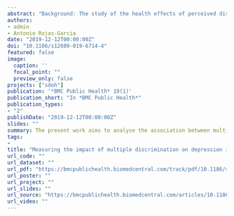 ```yaml
---
abstract: "Background: The study of the health effects of perceived discrimination based on ethnic and social traits has a long-standing and widespread tradition in epidemiological research, but less attention has been paid to the study of multiple discrimination, particularly its effects on mental health. The present work aims to analyse the association between multiple discrimination and depressive symptoms in Europe, and the impact of contextual socioeconomic circumstances on this relationship. Methods In this study, data from the 7th Round of the European Social Survey was used. Given that the outcome variable, CES-D8, is a depression scale from 0 to 24 possible values and the hierarchical organisation of individuals (level-1 units) clustered within countries (level-2 units), a linear multilevel model was carried out. Results Our findings suggest that multiple discrimination increases our risk of suffering depressive disorder, but in addition this work provides an important step forward to explain and understand how the relationship between multiple discrimination and depression might vary depending the socioeconomic context. In particular, we can observe that differences in the prevalence of depressive symptoms along multiple discrimination levels decrease as GDP per capita increases among European countries. Conclusion This study is relevant since provides new evidence on how the association between multiple discrimination and depression operates at the micro and macro-level context, which is fundamental to understand how macro-economic fluctuations of countries may determine depressive disorders through the effect of single and combined forms of discrimination."
authors:
- admin
- Antonio Rojas-Garcia
date: "2019-12-12T00:00:00Z"
doi: "10.1186/s12889-019-6714-4"
featured: false
image:
  caption: ''
  focal_point: ""
  preview_only: false
projects: ["sdoh"]
publication: '*BMC Public Health* 19(1)'
publication_short: "In *BMC Public Health*"
publication_types:
- "2"
publishDate: "2019-12-12T00:00:00Z"
slides: ""
summary: The present work aims to analyse the association between multiple discrimination and depressive symptoms in Europe, and the impact of contextual socioeconomic circumstances on this relationship.
tags:
-
title: "Measuring the impact of multiple discrimination on depression in Europe"
url_code: ""
url_dataset: ""
url_pdf: "https://bmcpublichealth.biomedcentral.com/track/pdf/10.1186/s12889-019-6714-4"
url_poster: ""
url_project: ""
url_slides: ""
url_source: "https://bmcpublichealth.biomedcentral.com/articles/10.1186/s12889-019-6714-4"
url_video: ""
---
```

